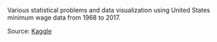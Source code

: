 Various statistical problems and data visualization using United States minimum wage data from 1968 to 2017.

Source: [Kaggle](https://www.kaggle.com/lislejoem/us-minimum-wage-by-state-from-1968-to-2017/downloads/us-minimum-wage-by-state-from-1968-to-2017.zip/1)